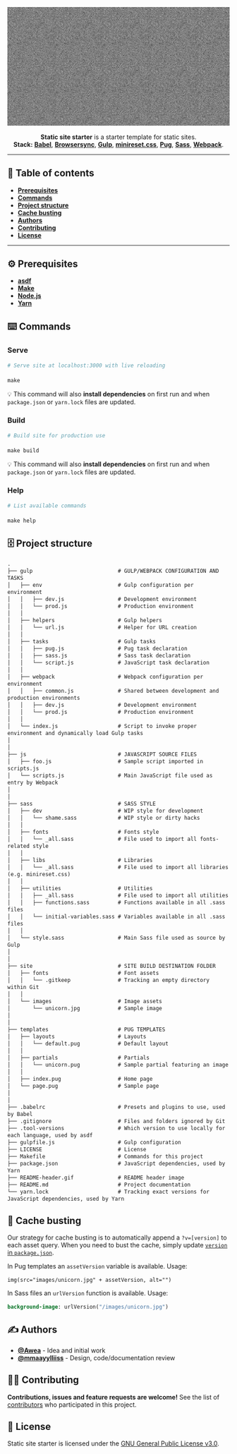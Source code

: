 <p align="center">
  <img width="600px" src="README-header.gif" alt="">
</p>
<p align="center">
  <strong>Static site starter</strong> is a starter template for static sites.
  <br>
  <b>Stack:</b>
  <b><a href="https://babeljs.io">Babel</a></b>,
  <b><a href="https://www.browsersync.io">Browsersync</a></b>,
  <b><a href="https://gulpjs.com">Gulp</a></b>,
  <b><a href="https://jgthms.com/minireset.css/">minireset.css</a></b>,
  <b><a href="https://pugjs.org">Pug</a></b>,
  <b><a href="https://sass-lang.com">Sass</a></b>,
  <b><a href="https://webpack.js.org">Webpack</a></b>.
</p>

- - -

## 📝 Table of contents
- [**Prerequisites**](#prerequisites)
- [**Commands**](#commands)
- [**Project structure**](#project-structure)
- [**Cache busting**](#cache-busting)
- [**Authors**](#authors)
- [**Contributing**](#contributing)
- [**License**](#license)

- - -

<a name="prerequisites"></a>
## ⚙️ Prerequisites
- [**asdf**](https://github.com/asdf-vm/asdf)
- [**Make**](https://www.gnu.org/software/make/)
- [**Node.js**](https://nodejs.org)
- [**Yarn**](https://yarnpkg.com)

<a name="commands"></a>
## ⌨️ Commands 
### Serve
```makefile
# Serve site at localhost:3000 with live reloading

make
```

💡 This command will also **install dependencies** on first run and when `package.json` or `yarn.lock` files are updated.

### Build
```makefile
# Build site for production use

make build
```

💡 This command will also **install dependencies** on first run and when `package.json` or `yarn.lock` files are updated.

### Help
```makefile
# List available commands

make help
```

<a name="project-structure"></a>
## 🗄️ Project structure
```
.
├── gulp                           # GULP/WEBPACK CONFIGURATION AND TASKS
│   ├── env                        # Gulp configuration per environment
│   │   ├── dev.js                 # Development environment
│   │   └── prod.js                # Production environment
│   │
│   ├── helpers                    # Gulp helpers
│   │   └── url.js                 # Helper for URL creation
│   │
│   ├── tasks                      # Gulp tasks
│   │   ├── pug.js                 # Pug task declaration
│   │   ├── sass.js                # Sass task declaration
│   │   └── script.js              # JavaScript task declaration
│   │
│   ├── webpack                    # Webpack configuration per environment
│   │   ├── common.js              # Shared between development and production environments
│   │   ├── dev.js                 # Development environment
│   │   └── prod.js                # Production environment
│   │
│   └── index.js                   # Script to invoke proper environment and dynamically load Gulp tasks
│
│
├── js                             # JAVASCRIPT SOURCE FILES
│   ├── foo.js                     # Sample script imported in scripts.js
│   └── scripts.js                 # Main JavaScript file used as entry by Webpack
│
│
├── sass                           # SASS STYLE
│   ├── dev                        # WIP style for development
│   │   └── shame.sass             # WIP style or dirty hacks
│   │
│   ├── fonts                      # Fonts style
│   │   └── _all.sass              # File used to import all fonts-related style
│   │
│   ├── libs                       # Libraries
│   │   └── _all.sass              # File used to import all libraries (e.g. minireset.css)
│   │
│   ├── utilities                  # Utilities
│   │   ├── _all.sass              # File used to import all utilities
│   │   ├── functions.sass         # Functions available in all .sass files
│   │   └── initial-variables.sass # Variables available in all .sass files
│   │
│   └── style.sass                 # Main Sass file used as source by Gulp
│
│
├── site                           # SITE BUILD DESTINATION FOLDER
│   ├── fonts                      # Font assets
│   │   └── .gitkeep               # Tracking an empty directory within Git
│   │
│   └── images                     # Image assets
│       └── unicorn.jpg            # Sample image
│
│
├── templates                      # PUG TEMPLATES
│   ├── layouts                    # Layouts
│   │   └── default.pug            # Default layout
│   │
│   ├── partials                   # Partials
│   │   └── unicorn.pug            # Sample partial featuring an image
│   │
│   ├── index.pug                  # Home page
│   └── page.pug                   # Sample page
│
│
├── .babelrc                       # Presets and plugins to use, used by Babel
├── .gitignore                     # Files and folders ignored by Git
├── .tool-versions                 # Which version to use locally for each language, used by asdf
├── gulpfile.js                    # Gulp configuration
├── LICENSE                        # License
├── Makefile                       # Commands for this project
├── package.json                   # JavaScript dependencies, used by Yarn
├── README-header.gif              # README header image
├── README.md                      # Project documentation
└── yarn.lock                      # Tracking exact versions for JavaScript dependencies, used by Yarn
```

<a name="cache-busting"></a>
## 🍱 Cache busting
Our strategy for cache busting is to automatically append a `?v=[version]` to each asset query. When you need to bust the cache, simply update [`version` in `package.json`](package.json#L3).

In Pug templates an `assetVersion` variable is available. Usage:

```pug
img(src="images/unicorn.jpg" + assetVersion, alt="")
```

In Sass files an `urlVersion` function is available. Usage:

```sass
background-image: urlVersion("/images/unicorn.jpg")
```

<a name="authors"></a>
## ✍️ Authors
- [**@Awea**](https://github.com/Awea) - Idea and initial work
- [**@mmaayylliiss**](https://github.com/mmaayylliiss) - Design, code/documentation review

<a name="contributing"></a>
## 🤜🤛 Contributing
**Contributions, issues and feature requests are welcome!** See the list of [contributors](../../graphs/contributors) who participated in this project.

<a name="license"></a>
## 📄 License
Static site starter is licensed under the [GNU General Public License v3.0](LICENSE).
